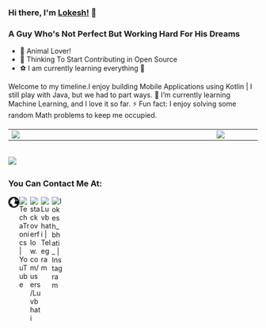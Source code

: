 ### Hi there, I'm [Lokesh!](https://bhati1998.github.io/lokesh.github.io/) 👋

### A Guy Who's Not Perfect But Working Hard For His Dreams

- 🙈 Animal Lover!
- 👯 Thinking To Start Contributing in Open Source
- ⚽️ I am currently learning everything 🤣

<p align="left">
Welcome to my timeline.I enjoy building Mobile Applications using Kotlin | I still play with Java, but we had to part ways. 
 🌱 I’m currently learning Machine Learning, and I love it so far.
 ⚡ Fun fact: I enjoy solving some random Math problems to keep me occupied.
<h5 align="left">
<center>
<table>
  <tr>
      <td><img width="400px" align="left" src="https://github-readme-stats.vercel.app/api/top-langs/?username=Bhati1998&hide=html&layout=compact" /></td>
      <td><img width="495px" align="left" src="https://github-readme-stats.vercel.app/api?username=Bhati1998&theme=default" /></td>
  </tr>   
</table>
</center>

## <img height="40" src="https://raw.githubusercontent.com/innng/innng/master/assets/kyubey.gif"/>

### You Can Contact Me At:

[<img align="left" alt="bhati1998.github.io/lokesh.github.io/" width="22px" src="https://raw.githubusercontent.com/iconic/open-iconic/master/svg/globe.svg" />][website]
[<img align="left" alt="TechaTronics | YouTube" width="22px" src="https://cdn.jsdelivr.net/npm/simple-icons@v3/icons/youtube.svg" />][youtube]
[<img align="left" alt="stackoverflow.com/users/Luvbhati" width="22px" src="https://cdn.jsdelivr.net/npm/simple-icons@3.4.0/icons/stackoverflow.svg" />][stackoverflow]
[<img align="left" alt="Luvbhati | Telegram" width="22px" src="https://cdn.jsdelivr.net/npm/simple-icons@3.4.0/icons/telegram.svg" />][telegram]
[<img align="left" alt="lokesh_bhati_ | Instagram" width="22px" src="https://cdn.jsdelivr.net/npm/simple-icons@v3/icons/instagram.svg" />][instagram]

<br />
  

[website]: https://bhati1998.github.io/lokesh.github.io/
[telegram]: https://t.me/Luvbhati
[youtube]: https://www.youtube.com/c/TechaTronics
[instagram]: https://instagram.com/lokesh_bhati_
[stackoverflow]: https://stackoverflow.com/users/Luvbhati
[mainprofile]: https://github.com/Bhati1998
